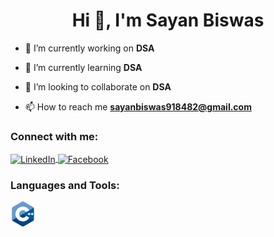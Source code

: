 <h1 align="center">Hi 👋, I'm Sayan Biswas</h1>

- 🔭 I’m currently working on **DSA**

- 🌱 I’m currently learning **DSA**

- 👯 I’m looking to collaborate on **DSA**

- 📫 How to reach me **sayanbiswas918482@gmail.com**

<h3 align="left">Connect with me:</h3>
<p align="left">
  <a href="https://www.linkedin.com/in/sayan-biswas-427178296/" target="blank">
    <img align="center" src="https://raw.githubusercontent.com/rahuldkjain/github-profile-readme-generator/master/src/images/icons/Social/linked-in-alt.svg" alt="LinkedIn" height="30" width="40" />
  </a>
  <a href="https://www.facebook.com/profile.php?id=100042011891029" target="blank">
    <img align="center" src="https://upload.wikimedia.org/wikipedia/commons/5/51/Facebook_f_logo_%282019%29.svg" alt="Facebook" height="30" width="40" />
  </a>
</p>

<h3 align="left">Languages and Tools:</h3>
<p align="left">
  <a href="https://isocpp.org/" target="_blank" rel="noreferrer"> 
    <img src="https://raw.githubusercontent.com/devicons/devicon/master/icons/cplusplus/cplusplus-original.svg" alt="cplusplus" width="40" height="40"/> 
  </a> 
</p>
